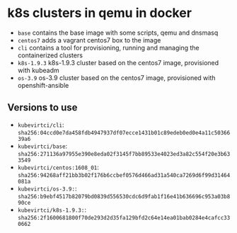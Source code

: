 # k8s clusters in qemu in docker

* `base` contains the base image with some scripts, qemu and dnsmasq
* `centos7` adds a vagrant centos7 box to the image
* `cli` contains a tool for provisioning, running and managing the containerized clusters
* `k8s-1.9.3` k8s-1.9.3 cluster based on the centos7 image, provisioned with kubeadm
* `os-3.9` os-3.9 cluster based on the centos7 image, provisioned with openshift-ansible

## Versions to use

* `kubevirtci/cli`: `sha256:04ccd0e7da458fdb4947937df07ecce1431b01c89edeb0ed0e4a11c5036639a6`
* `kubevirtci/base`: `sha256:271136a97955e390e8eda02f3145f7bb89533e4023ed3a82c554f20e3b633549`
* `kubevirtci/centos:1608_01`: `sha256:94268aff21bb3b02f176b6ccbef0576d466ad31a540ca7269d6f99d31464081a`
* `kubevirtci/os-3.9:`: `sha256:b9ebf4517b82079bd0839d556530cdc6d9fab1f16e41b636696c953a03b890ce`
* `kubevirtci/k8s-1.9.3:`: `sha256:2f1600681800f70de293d2d35fa129bfd2c64e14ea01bab0284e4cafcc330662`
